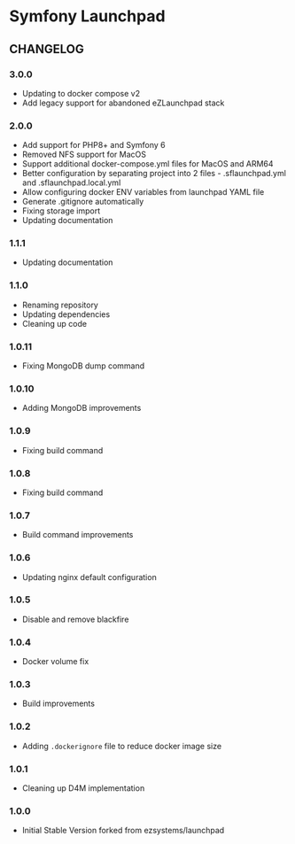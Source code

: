 # Symfony Launchpad

## CHANGELOG

### 3.0.0
- Updating to docker compose v2
- Add legacy support for abandoned eZLaunchpad stack

### 2.0.0
- Add support for PHP8+ and Symfony 6
- Removed NFS support for MacOS
- Support additional docker-compose.yml files for MacOS and ARM64
- Better configuration by separating project into 2 files - .sflaunchpad.yml and .sflaunchpad.local.yml
- Allow configuring docker ENV variables from launchpad YAML file
- Generate .gitignore automatically
- Fixing storage import
- Updating documentation

### 1.1.1
- Updating documentation

### 1.1.0
- Renaming repository
- Updating dependencies
- Cleaning up code

### 1.0.11
- Fixing MongoDB dump command

### 1.0.10
- Adding MongoDB improvements

### 1.0.9
- Fixing build command

### 1.0.8
- Fixing build command

### 1.0.7
- Build command improvements

### 1.0.6
- Updating nginx default configuration

### 1.0.5
- Disable and remove blackfire

### 1.0.4
- Docker volume fix

### 1.0.3
- Build improvements

### 1.0.2
- Adding `.dockerignore` file to reduce docker image size

### 1.0.1
- Cleaning up D4M implementation

### 1.0.0 
- Initial Stable Version forked from ezsystems/launchpad
